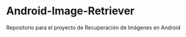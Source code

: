 Android-Image-Retriever
=======================

Repositorio para el proyecto de Recuperación de Imágenes en Android
